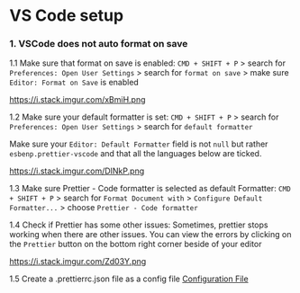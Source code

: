 # VS Code setup

### 1. VSCode does not auto format on save

1.1 Make sure that format on save is enabled: `CMD + SHIFT + P` > search for `Preferences: Open User Settings` > search for `format on save` > make sure  `Editor: Format on Save` is enabled

https://i.stack.imgur.com/xBmiH.png

1.2 Make sure your default formatter is set: `CMD + SHIFT + P` > search for `Preferences: Open User Settings` > search for `default formatter`

Make sure your `Editor: Default Formatter` field is not `null` but rather `esbenp.prettier-vscode` and that all the languages below are ticked.

https://i.stack.imgur.com/DINkP.png

1.3 Make sure Prettier - Code formatter is selected as default Formatter: `CMD + SHIFT + P` > search for `Format Document with` > `Configure Default Formatter...` > choose `Prettier - Code formatter`

1.4 Check if Prettier has some other issues: Sometimes, prettier stops working when there are other issues. You can view the errors by clicking on the `Prettier` button on the bottom right corner beside of your editor

https://i.stack.imgur.com/Zd03Y.png

1.5 Create a .prettierrc.json file as a config file [Configuration File](https://prettier.io/docs/en/configuration.html)